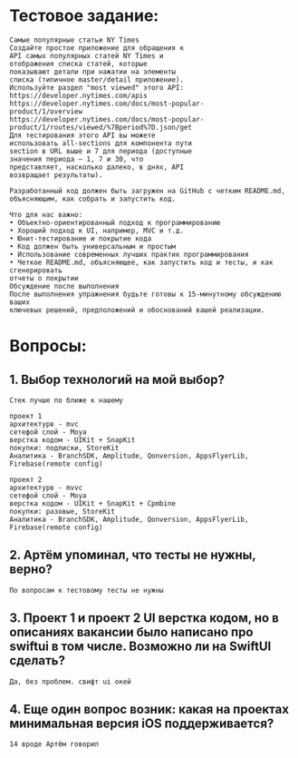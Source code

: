 # Тестовое задание:
```
Самые популярные статьи NY Times
Создайте простое приложение для обращения к
API самых популярных статей NY Times и
отображения списка статей, которые
показывают детали при нажатии на элементы
списка (типичное master/detail приложение).
Используйте раздел "most viewed" этого API:
https://developer.nytimes.com/apis
https://developer.nytimes.com/docs/most-popular-
product/1/overview
https://developer.nytimes.com/docs/most-popular-
product/1/routes/viewed/%7Bperiod%7D.json/get
Для тестирования этого API вы можете
использовать all-sections для компонента пути
section в URL выше и 7 для периода (доступные
значения периода — 1, 7 и 30, что
представляет, насколько далеко, в днях, API
возвращает результаты).

Разработанный код должен быть загружен на GitHub с четким README.md,
объясняющим, как собрать и запустить код.

Что для нас важно:
• Объектно-ориентированный подход к программированию
• Хороший подход к UI, например, MVC и т.д.
• Юнит-тестирование и покрытие кода
• Код должен быть универсальным и простым
• Использование современных лучших практик программирования
• Четкое README.md, объясняющее, как запустить код и тесты, и как сгенерировать
отчеты о покрытии
Обсуждение после выполнения
После выполнения упражнения будьте готовы к 15-минутному обсуждению ваших
ключевых решений, предположений и обоснований вашей реализации.
```

# Вопросы: 
## 1. Выбор технологий на мой выбор?
``` 
Стек лучше по ближе к нашему

проект 1
архитектурв - mvc
сетефой слой - Moya
верстка кодом - UIKit + SnapKit
покупки: подписки, StoreKit
Аналитика - BranchSDK, Amplitude, Qonversion, AppsFlyerLib, Firebase(remote config)

проект 2
архитектурв - mvvc
сетефой слой - Moya
верстка кодом - UIKit + SnapKit + Cpmbine
покупки: разовые, StoreKit
Аналитика - BranchSDK, Amplitude, Qonversion, AppsFlyerLib, Firebase(remote config)
```

## 2. Артём упоминал, что тесты не нужны, верно?
`По вопросам к тестовому тесты не нужны`


## 3. Проект 1 и проект 2 UI верстка кодом, но в описаниях вакансии было написано про swiftui в том числе. Возможно ли на SwiftUI сделать? 
`Да, без проблем. свифт ui окей`

## 4. Еще один вопрос возник: какая на проектах минимальная версия iOS  поддерживается?
`14 вроде Артём говорил`
